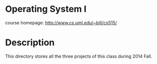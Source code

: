 # Operating System I 
course homepage: http://www.cs.uml.edu/~bill/cs515/

# Description
This directory stores all the three projects of this class during 2014 Fall.
